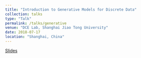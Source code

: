 ```yaml
---
title: "Introduction to Generative Models for Discrete Data"
collection: talks
type: "Talk"
permalink: /talks/generative
venue: "DCE Lab, Shanghai Jiao Tong University"
date: 2018-07-17
location: "Shanghai, China"
---
```

[Slides](http://jiaxiaosong.github.io/files/generative_model.pdf)

